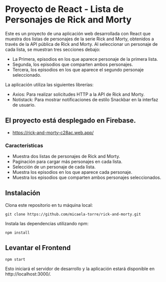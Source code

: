 # Proyecto de React - Lista de Personajes de Rick and Morty


Este es un proyecto de una aplicación web desarrollada con React que muestra dos listas de personajes de la serie Rick and Morty, obtenidos a través de la API pública de Rick and Morty. Al seleccionar un personaje de cada lista, se muestran tres secciones debajo: 
- La Primera, episodios en los que aparece personaje de la primera lista.
- Segunda, los episodios que comparten ambos personajes.
- Tercera, los episodios en los que aparece el segundo personaje seleccionado.

La aplicación utiliza las siguientes librerías:

- Axios: Para realizar solicitudes HTTP a la API de Rick and Morty.
- Notistack: Para mostrar notificaciones de estilo Snackbar en la interfaz de usuario.

## El proyecto está desplegado en Firebase.
- https://rick-and-morty-c28ac.web.app/

### Características
- Muestra dos listas de personajes de Rick and Morty.
- Paginación para cargar más personajes en cada lista.
- Selección de un personaje de cada lista.
- Muestra los episodios en los que aparece cada personaje.
- Muestra los episodios que comparten ambos personajes seleccionados.

## Instalación
Clona este repositorio en tu máquina local:

```
git clone https://github.com/micaela-torre/rick-and-morty.git 
```
Instala las dependencias utilizando npm:

```
npm install
```

## Levantar el Frontend

```
npm start
```
Esto iniciará el servidor de desarrollo y la aplicación estará disponible en http://localhost:3000/.
